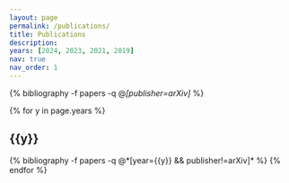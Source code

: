 ```yaml
---
layout: page
permalink: /publications/
title: Publications
description: 
years: [2024, 2023, 2021, 2019]
nav: true
nav_order: 1
---
```


<div class="publications">

{% bibliography -f papers -q @*[publisher=arXiv]* %}

{% for y in page.years %}
  <h2 class="year">{{y}}</h2>
  {% bibliography -f papers -q @*[year={{y}} && publisher!=arXiv]* %}
{% endfor %}

</div>
